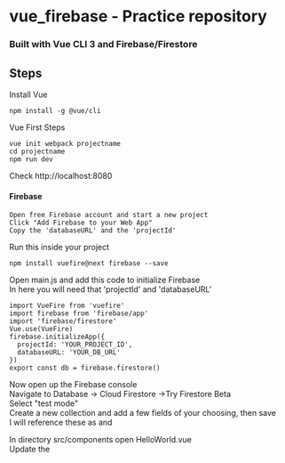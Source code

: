 # vue_firebase - Practice repository
### Built with Vue CLI 3 and Firebase/Firestore

## Steps
Install Vue
```
npm install -g @vue/cli
```
Vue First Steps
```
vue init webpack projectname
cd projectname
npm run dev
```
Check http://localhost:8080

#### Firebase
```
Open free Firebase account and start a new project  
Click "Add Firebase to your Web App"  
Copy the 'databaseURL' and the 'projectId'  
```
Run this inside your project
```
npm install vuefire@next firebase --save
```
Open main.js and add this code to initialize Firebase  
In here you will need that 'projectId' and 'databaseURL'
```
import VueFire from 'vuefire'
import firebase from 'firebase/app'
import 'firebase/firestore'
Vue.use(VueFire)
firebase.initializeApp({
  projectId: 'YOUR_PROJECT_ID',
  databaseURL: 'YOUR_DB_URL'
})
export const db = firebase.firestore()
```
Now open up the Firebase console  
Navigate to Database -> Cloud Firestore ->Try Firestore Beta  
Select "test mode"  
Create a new collection and add a few fields of your choosing, then save  
I will reference these as <collection name> and <field>

In directory src/components open HelloWorld.vue  
Update the <script> tag with this code
```
import { db } from '../main'
export default {
  name: 'HelloWorld',
  data () {
    return {
      <collection name>: []
    }
  },
  firestore () {
    return {
      locations: db.collection('<collection name>').orderBy('<field>')
    }
  }
}
```
Next jump up to the <template> tag and add
```
<div>
  <article v-for="(location, idx) in <collection name>" :key="idx">
    <img :src="location.<field>">
    <h1>{{ location.<field> }}</h1>
  </article>
</div>
```
It should now display whatever you put in your database  
Try adding something to the database and watch it render automatically - pretty cool
  
##### - Create and Delete steps coming soon -
